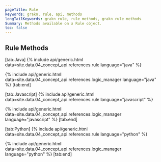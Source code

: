 ```yaml
---
pageTitle: Rule
keywords: grakn, rule, api, methods
longTailKeywords: grakn rule, rule methods, grakn rule methods
Summary: Methods available on a Rule object.
toc: false
---
```


## Rule Methods
<div class="tabs light" data-no-parse>

[tab:Java]
{% include api/generic.html data=site.data.04_concept_api.references.rule language="java" %}

{% include api/generic.html data=site.data.04_concept_api.references.logic_manager language="java" %}
[tab:end]

[tab:Javascript]
{% include api/generic.html data=site.data.04_concept_api.references.rule language="javascript" %}

{% include api/generic.html data=site.data.04_concept_api.references.logic_manager language="javascript" %}
[tab:end]

[tab:Python]
{% include api/generic.html data=site.data.04_concept_api.references.rule language="python" %}

{% include api/generic.html data=site.data.04_concept_api.references.logic_manager language="python" %}
[tab:end]

</div>
